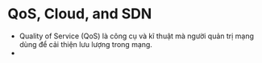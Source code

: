 # QoS, Cloud, and SDN
- Quality of Service (QoS) là công cụ và kĩ thuật mà người quản trị mạng dùng để cải thiện lưu lượng trong mạng. 
- 